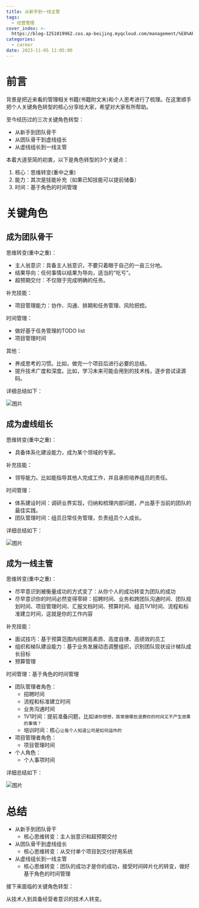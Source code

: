 ```yaml
---
title: 从新手到一线主管
tags:
  - 经营管理
cover_index: >-
  https://blog-1251019962.cos.ap-beijing.myqcloud.com/management/%E8%AF%BB%E4%B8%80%E6%9C%AC%E5%A5%BD%E4%B9%A6%E8%A3%81%E5%87%8F%E5%9B%BE.png
categories:
  - career
date: 2023-11-05 11:05:00
---
```


# 前言

背景是把近来看的管理相关书籍(书籍附文末)和个人思考进行了梳理。在这里顺手把个人关键角色转型的核心分享给大家，希望对大家有所帮助。

至今经历过的三次关键角色转型：

- 从新手到团队骨干
- 从团队骨干到虚线组长
- 从虚线组长到一线主管

本着大道至简的初衷，以下是角色转型的3个关键点：

1. 核心：思维转变(重中之重)
2. 能力：其次是技能补充（如果已知技能可以提前储备）
3. 时间：基于角色的时间管理

# 关键角色

## 成为团队骨干

思维转变(重中之重)：

- 主人翁意识：具备主人翁意识，不要只着眼于自己的一亩三分地。
- 结果导向：任何事情以结果为导向，适当的“吃亏”。
- 超预期交付：不仅限于完成明确的任务。

补充技能：

- 项目管理能力：协作、沟通、排期和任务管理、风险把控。

时间管理：

- 做好基于任务管理的TODO list
- 项目管理时间

其他：

- 养成思考的习惯。比如，做完一个项目后进行必要的总结。
- 提升技术广度和深度。比如，学习未来可能会用到的技术栈，逐步尝试读源码。

详细总结如下：

![图片](https://mmbiz.qpic.cn/sz_mmbiz_png/TiccVmMZ3icdjZPWGicSCPxicjXY2sZCC0dERZmctd2S1au1ncQkjwrWia4xNIKmXxvw6oRsVIqEd1icYoicJJRP9YiaWQ/640?wx_fmt=png&wxfrom=5&wx_lazy=1&wx_co=1)

## 成为虚线组长

思维转变(重中之重)：

- 具备体系化建设能力，成为某个领域的专家。

补充技能：

- 领导能力。比如能指导其他人完成工作，并且承担培养组员的责任。

时间管理：

- 体系建设时间：调研业界实现，归纳和梳理内部问题，产出基于当前的团队的最佳实践。
- 团队管理时间：组员日常任务管理，负责组员个人成长。

详细总结如下：

![图片](https://mmbiz.qpic.cn/sz_mmbiz_png/TiccVmMZ3icdjZPWGicSCPxicjXY2sZCC0dEODV6jvVSa0ic6Qc0aVDHVpuE7qnCSAHCS7HrszJmKBSkCn3XjYRUpBw/640?wx_fmt=png&wxfrom=5&wx_lazy=1&wx_co=1)

## 成为一线主管

思维转变(重中之重)：

- 尽早意识到被衡量成功的方式变了：从你个人的成功转变为团队的成功
- 尽早意识你的时间必然变得零碎：招聘时间、业务和跨团队沟通时间、团队规划时间、项目管理时间、汇报文档时间、预算时间、组员1V1时间、流程和标准建立时间，这就是你的工作内容

补充技能：

- 面试技巧：基于预算范围内招聘高素质、高度自律、高绩效的员工
- 组织和梯队建设能力：基于业务发展动态调整组织，识别团队现状设计梯队成长目标
- 预算管理

时间管理：基于角色的时间管理

- 团队管理者角色：
  - 招聘时间
  - 流程和标准建立时间
  - 业务沟通时间
  - 1V1时间：提前准备问题，比如`请你想想，我常做哪些浪费你的时间又不产生效果的事情？`
  - 培训时间：核心`让每个人知道公司是如何运作的`
- 项目管理者角色：
  - 项目管理时间
- 个人角色：
  - 个人事项时间

详细总结如下：

![图片](https://mmbiz.qpic.cn/sz_mmbiz_png/TiccVmMZ3icdjZPWGicSCPxicjXY2sZCC0dEAAXeiak3ugL2FxpBUUC0oPu6LhFP26V72jOBG3ad5ic9XUOkmt8PqT4A/640?wx_fmt=png&wxfrom=5&wx_lazy=1&wx_co=1)

# 总结

- 从新手到团队骨干
  - 核心思维转变：主人翁意识和超预期交付
- 从团队骨干到虚线组长
  - 核心思维转变：从交付单个项目到交付好用系统
- 从虚线组长到一线主管
  - 核心思维转变：团队的成功才是你的成功，接受时间碎片化的转变，做好基于角色的时间管理

接下来面临的关键角色转型：

从技术人到具备经营者意识的技术人转变。




